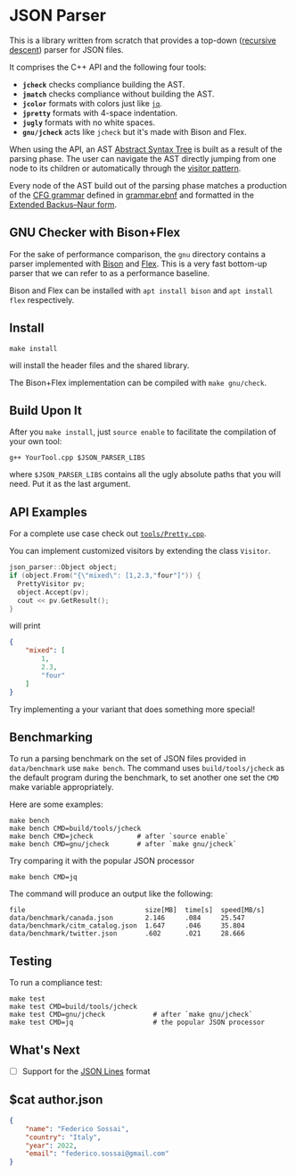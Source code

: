 # JSON Parser

This is a library written from scratch that provides a top-down ([recursive descent](https://en.wikipedia.org/wiki/Recursive_descent_parser)) parser for JSON files.

It comprises the C++ API and the following four tools:
- **`jcheck`** checks compliance building the AST.
- **`jmatch`** checks compliance without building the AST.
- **`jcolor`** formats with colors just like [`jq`](https://github.com/jqlang/jq).
- **`jpretty`** formats with 4-space indentation.
- **`jugly`** formats with no white spaces.
- **`gnu/jcheck`** acts like `jcheck` but it's made with Bison and Flex.

When using the API, an AST [Abstract Syntax Tree](https://en.wikipedia.org/wiki/Abstract_syntax_tree) is built as a result of the parsing phase.
The user can navigate the AST directly jumping from one node to its children or
automatically through the [visitor pattern](https://en.wikipedia.org/wiki/Visitor_pattern).

Every node of the AST build out of the parsing phase matches a production of the [CFG grammar](https://en.wikipedia.org/wiki/Context-free_grammar) defined in [grammar.ebnf](grammar.ebnf) 
and formatted in the [Extended Backus–Naur form](https://en.wikipedia.org/wiki/Extended_Backus%E2%80%93Naur_form).


## GNU Checker with Bison+Flex

For the sake of performance comparison, the `gnu` directory contains a parser implemented
with [Bison](https://www.gnu.org/software/bison/) and [Flex](https://github.com/westes/flex).
This is a very fast bottom-up parser that we can refer to as a performance baseline.

Bison and Flex can be installed with `apt install bison` and `apt install flex` respectively.

## Install

```
make install
```
will install the header files and the shared library.

The Bison+Flex implementation can be compiled with `make gnu/check`.

## Build Upon It

After you `make install`, just `source enable` to facilitate the compilation of your own tool:

```
g++ YourTool.cpp $JSON_PARSER_LIBS
```

where `$JSON_PARSER_LIBS` contains all the ugly absolute paths that you will need. Put it as the last argument.


## API Examples

For a complete use case check out [`tools/Pretty.cpp`](tools/Pretty.cpp).

You can implement customized visitors by extending the class `Visitor`.

```c++
json_parser::Object object;
if (object.From("{\"mixed\": [1,2.3,"four"]")) {
  PrettyVisitor pv;
  object.Accept(pv);
  cout << pv.GetResult();
}
```
will print
```json
{
    "mixed": [
        1,
        2.3,
        "four"
    ]
}
```

Try implementing a your variant that does something more special!

## Benchmarking

To run a parsing benchmark on the set of JSON files provided in `data/benchmark` use `make bench`.
The command uses `build/tools/jcheck` as the default program during the benchmark,
to set another one set the `CMD` make variable appropriately.

Here are some examples:
```
make bench
make bench CMD=build/tools/jcheck
make bench CMD=jcheck           # after `source enable`
make bench CMD=gnu/jcheck       # after `make gnu/jcheck`
```
Try comparing it with the popular JSON processor
```
make bench CMD=jq
```

The command will produce an output like the following:
```
file                              size[MB]  time[s]  speed[MB/s]
data/benchmark/canada.json        2.146     .084     25.547
data/benchmark/citm_catalog.json  1.647     .046     35.804
data/benchmark/twitter.json       .602      .021     28.666
```

## Testing

To run a compliance test:
```
make test
make test CMD=build/tools/jcheck
make test CMD=gnu/jcheck            # after `make gnu/jcheck`
make test CMD=jq                    # the popular JSON processor
```

## What's Next

- [ ] Support for the [JSON Lines](https://jsonlines.org/) format

## $cat author.json

```json
{
    "name": "Federico Sossai",
    "country": "Italy",
    "year": 2022,
    "email": "federico.sossai@gmail.com"
}
```
